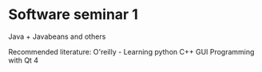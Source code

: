 # Software seminar 1
Java + Javabeans and others

Recommended literature:
    O'reilly - Learning python 
    C++ GUI Programming with Qt 4 